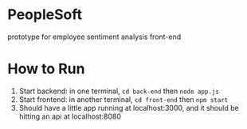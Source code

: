 # PeopleSoft
prototype for employee sentiment analysis front-end

# How to Run
1. Start backend: in one terminal, ```cd back-end``` then ```node app.js```
2. Start frontend: in another terminal, ```cd front-end``` then ```npm start```
3. Should have a little app running at localhost:3000, and it should be hitting an api at localhost:8080